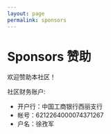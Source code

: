 ```yaml
---
layout: page
permalink: sponsors
---
```


# Sponsors 赞助

欢迎赞助本社区！

社区财务账户:

 * 开户行：中国工商银行西丽支行
 * 帐号：6212264000074371267
 * 户名：徐孜军
